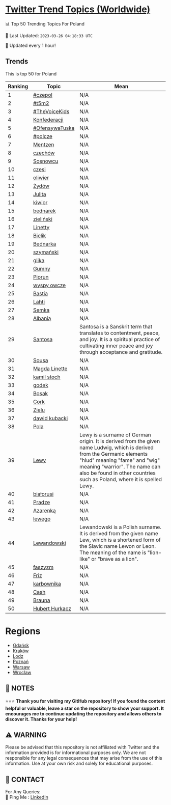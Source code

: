 [Twitter Trend Topics (Worldwide)](https://github.com/ErcinDedeoglu/Twitter-Trend-Topics)
==========


📊 Top 50 Trending Topics For Poland

📆 Last Updated: `2023-03-26 04:18:33 UTC`

🔧 Updated every 1 hour!


## Trends

This is top 50 for Poland

| Ranking | Topic | Mean |
| ------- | ------------ | ------------ |
| 1 | [#czepol](http://twitter.com/search?q=%23czepol) | N/A |
| 2 | [#t5m2](http://twitter.com/search?q=%23t5m2) | N/A |
| 3 | [#TheVoiceKids](http://twitter.com/search?q=%23TheVoiceKids) | N/A |
| 4 | [Konfederacji](http://twitter.com/search?q=Konfederacji) | N/A |
| 5 | [#OfensywaTuska](http://twitter.com/search?q=%23OfensywaTuska) | N/A |
| 6 | [#polcze](http://twitter.com/search?q=%23polcze) | N/A |
| 7 | [Mentzen](http://twitter.com/search?q=Mentzen) | N/A |
| 8 | [czechów](http://twitter.com/search?q=czech%c3%b3w) | N/A |
| 9 | [Sosnowcu](http://twitter.com/search?q=Sosnowcu) | N/A |
| 10 | [czesi](http://twitter.com/search?q=czesi) | N/A |
| 11 | [oliwier](http://twitter.com/search?q=oliwier) | N/A |
| 12 | [Żydów](http://twitter.com/search?q=%c5%bbyd%c3%b3w) | N/A |
| 13 | [Julita](http://twitter.com/search?q=Julita) | N/A |
| 14 | [kiwior](http://twitter.com/search?q=kiwior) | N/A |
| 15 | [bednarek](http://twitter.com/search?q=bednarek) | N/A |
| 16 | [zieliński](http://twitter.com/search?q=zieli%c5%84ski) | N/A |
| 17 | [Linetty](http://twitter.com/search?q=Linetty) | N/A |
| 18 | [Bielik](http://twitter.com/search?q=Bielik) | N/A |
| 19 | [Bednarka](http://twitter.com/search?q=Bednarka) | N/A |
| 20 | [szymański](http://twitter.com/search?q=szyma%c5%84ski) | N/A |
| 21 | [glika](http://twitter.com/search?q=glika) | N/A |
| 22 | [Gumny](http://twitter.com/search?q=Gumny) | N/A |
| 23 | [Piorun](http://twitter.com/search?q=Piorun) | N/A |
| 24 | [wyspy owcze](http://twitter.com/search?q=wyspy+owcze) | N/A |
| 25 | [Bastia](http://twitter.com/search?q=Bastia) | N/A |
| 26 | [Lahti](http://twitter.com/search?q=Lahti) | N/A |
| 27 | [Semka](http://twitter.com/search?q=Semka) | N/A |
| 28 | [Albanią](http://twitter.com/search?q=Albani%c4%85) | N/A |
| 29 | [Santosa](http://twitter.com/search?q=Santosa) | Santosa is a Sanskrit term that translates to contentment, peace, and joy. It is a spiritual practice of cultivating inner peace and joy through acceptance and gratitude. |
| 30 | [Sousa](http://twitter.com/search?q=Sousa) | N/A |
| 31 | [Magda Linette](http://twitter.com/search?q=Magda+Linette) | N/A |
| 32 | [kamil stoch](http://twitter.com/search?q=kamil+stoch) | N/A |
| 33 | [godek](http://twitter.com/search?q=godek) | N/A |
| 34 | [Bosak](http://twitter.com/search?q=Bosak) | N/A |
| 35 | [Cork](http://twitter.com/search?q=Cork) | N/A |
| 36 | [Zielu](http://twitter.com/search?q=Zielu) | N/A |
| 37 | [dawid kubacki](http://twitter.com/search?q=dawid+kubacki) | N/A |
| 38 | [Pola](http://twitter.com/search?q=Pola) | N/A |
| 39 | [Lewy](http://twitter.com/search?q=Lewy) | Lewy is a surname of German origin. It is derived from the given name Ludwig, which is derived from the Germanic elements "hlud" meaning "fame" and "wig" meaning "warrior". The name can also be found in other countries such as Poland, where it is spelled Lewy. |
| 40 | [białorusi](http://twitter.com/search?q=bia%c5%82orusi) | N/A |
| 41 | [Pradze](http://twitter.com/search?q=Pradze) | N/A |
| 42 | [Azarenką](http://twitter.com/search?q=Azarenk%c4%85) | N/A |
| 43 | [lewego](http://twitter.com/search?q=lewego) | N/A |
| 44 | [Lewandowski](http://twitter.com/search?q=Lewandowski) | Lewandowski is a Polish surname. It is derived from the given name Lew, which is a shortened form of the Slavic name Lewon or Leon. The meaning of the name is "lion-like" or "brave as a lion". |
| 45 | [faszyzm](http://twitter.com/search?q=faszyzm) | N/A |
| 46 | [Friz](http://twitter.com/search?q=Friz) | N/A |
| 47 | [karbownika](http://twitter.com/search?q=karbownika) | N/A |
| 48 | [Cash](http://twitter.com/search?q=Cash) | N/A |
| 49 | [Brauna](http://twitter.com/search?q=Brauna) | N/A |
| 50 | [Hubert Hurkacz](http://twitter.com/search?q=Hubert+Hurkacz) | N/A |



# Regions

* [Gdańsk](</Poland/Gdańsk.md>)
* [Kraków](</Poland/Kraków.md>)
* [Lodz](</Poland/Lodz.md>)
* [Poznań](</Poland/Poznań.md>)
* [Warsaw](</Poland/Warsaw.md>)
* [Wroclaw](</Poland/Wroclaw.md>)



## 📝 NOTES

⭐⭐⭐ **Thank you for visiting my GitHub repository! If you found the content helpful or valuable, leave a star on the repository to show your support. It encourages me to continue updating the repository and allows others to discover it. Thanks for your help!**


## ⚠️ WARNING

Please be advised that this repository is not affiliated with Twitter and the information provided is for informational purposes only. We are not responsible for any legal consequences that may arise from the use of this information. Use at your own risk and solely for educational purposes.


## 📨 CONTACT

 For Any Queries:  
            🏓 Ping Me : [LinkedIn](https://www.linkedin.com/in/ercindedeoglu/)
